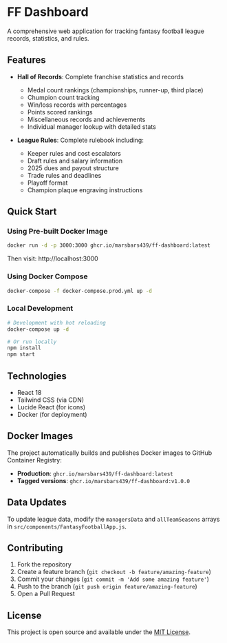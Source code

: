 # FF Dashboard

A comprehensive web application for tracking fantasy football league records, statistics, and rules.

## Features

- **Hall of Records**: Complete franchise statistics and records
  - Medal count rankings (championships, runner-up, third place)
  - Chumpion count tracking
  - Win/loss records with percentages
  - Points scored rankings
  - Miscellaneous records and achievements
  - Individual manager lookup with detailed stats

- **League Rules**: Complete rulebook including:
  - Keeper rules and cost escalators
  - Draft rules and salary information
  - 2025 dues and payout structure
  - Trade rules and deadlines
  - Playoff format
  - Champion plaque engraving instructions

## Quick Start

### Using Pre-built Docker Image
```bash
docker run -d -p 3000:3000 ghcr.io/marsbars439/ff-dashboard:latest
```
Then visit: http://localhost:3000

### Using Docker Compose
```bash
docker-compose -f docker-compose.prod.yml up -d
```

### Local Development
```bash
# Development with hot reloading
docker-compose up -d

# Or run locally
npm install
npm start
```

## Technologies

- React 18
- Tailwind CSS (via CDN)
- Lucide React (for icons)
- Docker (for deployment)

## Docker Images

The project automatically builds and publishes Docker images to GitHub Container Registry:

- **Production**: `ghcr.io/marsbars439/ff-dashboard:latest`
- **Tagged versions**: `ghcr.io/marsbars439/ff-dashboard:v1.0.0`

## Data Updates

To update league data, modify the `managersData` and `allTeamSeasons` arrays in `src/components/FantasyFootballApp.js`.

## Contributing

1. Fork the repository
2. Create a feature branch (`git checkout -b feature/amazing-feature`)
3. Commit your changes (`git commit -m 'Add some amazing feature'`)
4. Push to the branch (`git push origin feature/amazing-feature`)
5. Open a Pull Request

## License

This project is open source and available under the [MIT License](LICENSE).